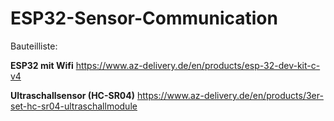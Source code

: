 # ESP32-Sensor-Communication

Bauteilliste:

**ESP32 mit Wifi** 
https://www.az-delivery.de/en/products/esp-32-dev-kit-c-v4

**Ultraschallsensor (HC-SR04)**
https://www.az-delivery.de/en/products/3er-set-hc-sr04-ultraschallmodule


